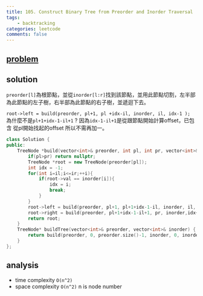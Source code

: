 ```yaml
---
title: 105. Construct Binary Tree from Preorder and Inorder Traversal
tags:  
    - backtracking
categories: leetcode
comments: false
---
```


## [problem](https://leetcode.com/problems/construct-binary-tree-from-preorder-and-inorder-traversal/)


## solution

`preorder[l]`為根節點，並從`inorder[l:r]`找到該節點，並用此節點切割，左半部為此節點的左子樹，右半部為此節點的右子樹，並遞迴下去。


`root->left = build(preorder, pl+1, pl +idx-il, inorder, il, idx-1 );` 
為什麼不是`pl+1+idx-1-il+1` ? 因為`idx-1-il+1`是從跟節點開始計算offset，已包含 從pl開始找起的offset 所以不需再加一。

```c++
class Solution {
public:
    TreeNode *build(vector<int>& preorder, int pl, int pr, vector<int>& inorder, int il, int ir){
        if(pl>pr) return nullptr;
        TreeNode *root = new TreeNode(preorder[pl]);
        int idx = -1;
        for(int i=il;i<=ir;++i){
            if(root->val == inorder[i]){
                idx = i;
                break;
            }
        }
        root->left = build(preorder, pl+1, pl+1+idx-1-il, inorder, il, idx-1);
        root->right = build(preorder, pl+1+idx-1-il+1, pr, inorder,idx+1, ir);
        return root;
    }
    TreeNode* buildTree(vector<int>& preorder, vector<int>& inorder) {
        return build(preorder, 0, preorder.size()-1, inorder, 0, inorder.size()-1);
    }
};
```

## analysis
- time complexity `O(n^2)`
- space complexity `O(n^2)`  n is node number